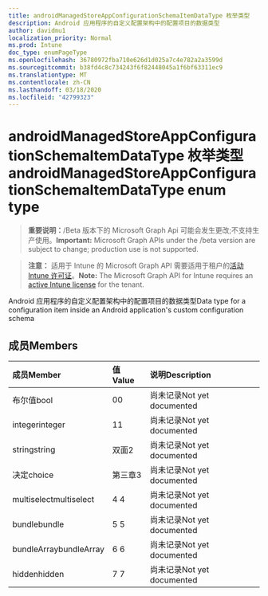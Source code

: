 ```yaml
---
title: androidManagedStoreAppConfigurationSchemaItemDataType 枚举类型
description: Android 应用程序的自定义配置架构中的配置项目的数据类型
author: davidmu1
localization_priority: Normal
ms.prod: Intune
doc_type: enumPageType
ms.openlocfilehash: 36780972fba710e626d1d025a7c4e782a2a3599d
ms.sourcegitcommit: b38fd4c8c734243f6f82448045a1f6bf63311ec9
ms.translationtype: MT
ms.contentlocale: zh-CN
ms.lasthandoff: 03/18/2020
ms.locfileid: "42799323"
---
```

# <a name="androidmanagedstoreappconfigurationschemaitemdatatype-enum-type"></a><span data-ttu-id="34dd8-103">androidManagedStoreAppConfigurationSchemaItemDataType 枚举类型</span><span class="sxs-lookup"><span data-stu-id="34dd8-103">androidManagedStoreAppConfigurationSchemaItemDataType enum type</span></span>

> <span data-ttu-id="34dd8-104">**重要说明：**/Beta 版本下的 Microsoft Graph Api 可能会发生更改;不支持生产使用。</span><span class="sxs-lookup"><span data-stu-id="34dd8-104">**Important:** Microsoft Graph APIs under the /beta version are subject to change; production use is not supported.</span></span>

> <span data-ttu-id="34dd8-105">**注意：** 适用于 Intune 的 Microsoft Graph API 需要适用于租户的[活动 Intune 许可证](https://go.microsoft.com/fwlink/?linkid=839381)。</span><span class="sxs-lookup"><span data-stu-id="34dd8-105">**Note:** The Microsoft Graph API for Intune requires an [active Intune license](https://go.microsoft.com/fwlink/?linkid=839381) for the tenant.</span></span>

<span data-ttu-id="34dd8-106">Android 应用程序的自定义配置架构中的配置项目的数据类型</span><span class="sxs-lookup"><span data-stu-id="34dd8-106">Data type for a configuration item inside an Android application's custom configuration schema</span></span>

## <a name="members"></a><span data-ttu-id="34dd8-107">成员</span><span class="sxs-lookup"><span data-stu-id="34dd8-107">Members</span></span>
|<span data-ttu-id="34dd8-108">成员</span><span class="sxs-lookup"><span data-stu-id="34dd8-108">Member</span></span>|<span data-ttu-id="34dd8-109">值</span><span class="sxs-lookup"><span data-stu-id="34dd8-109">Value</span></span>|<span data-ttu-id="34dd8-110">说明</span><span class="sxs-lookup"><span data-stu-id="34dd8-110">Description</span></span>|
|:---|:---|:---|
|<span data-ttu-id="34dd8-111">布尔值</span><span class="sxs-lookup"><span data-stu-id="34dd8-111">bool</span></span>|<span data-ttu-id="34dd8-112">0</span><span class="sxs-lookup"><span data-stu-id="34dd8-112">0</span></span>|<span data-ttu-id="34dd8-113">尚未记录</span><span class="sxs-lookup"><span data-stu-id="34dd8-113">Not yet documented</span></span>|
|<span data-ttu-id="34dd8-114">integer</span><span class="sxs-lookup"><span data-stu-id="34dd8-114">integer</span></span>|<span data-ttu-id="34dd8-115">1</span><span class="sxs-lookup"><span data-stu-id="34dd8-115">1</span></span>|<span data-ttu-id="34dd8-116">尚未记录</span><span class="sxs-lookup"><span data-stu-id="34dd8-116">Not yet documented</span></span>|
|<span data-ttu-id="34dd8-117">string</span><span class="sxs-lookup"><span data-stu-id="34dd8-117">string</span></span>|<span data-ttu-id="34dd8-118">双面</span><span class="sxs-lookup"><span data-stu-id="34dd8-118">2</span></span>|<span data-ttu-id="34dd8-119">尚未记录</span><span class="sxs-lookup"><span data-stu-id="34dd8-119">Not yet documented</span></span>|
|<span data-ttu-id="34dd8-120">决定</span><span class="sxs-lookup"><span data-stu-id="34dd8-120">choice</span></span>|<span data-ttu-id="34dd8-121">第三章</span><span class="sxs-lookup"><span data-stu-id="34dd8-121">3</span></span>|<span data-ttu-id="34dd8-122">尚未记录</span><span class="sxs-lookup"><span data-stu-id="34dd8-122">Not yet documented</span></span>|
|<span data-ttu-id="34dd8-123">multiselect</span><span class="sxs-lookup"><span data-stu-id="34dd8-123">multiselect</span></span>|<span data-ttu-id="34dd8-124">4 </span><span class="sxs-lookup"><span data-stu-id="34dd8-124">4</span></span>|<span data-ttu-id="34dd8-125">尚未记录</span><span class="sxs-lookup"><span data-stu-id="34dd8-125">Not yet documented</span></span>|
|<span data-ttu-id="34dd8-126">bundle</span><span class="sxs-lookup"><span data-stu-id="34dd8-126">bundle</span></span>|<span data-ttu-id="34dd8-127">5 </span><span class="sxs-lookup"><span data-stu-id="34dd8-127">5</span></span>|<span data-ttu-id="34dd8-128">尚未记录</span><span class="sxs-lookup"><span data-stu-id="34dd8-128">Not yet documented</span></span>|
|<span data-ttu-id="34dd8-129">bundleArray</span><span class="sxs-lookup"><span data-stu-id="34dd8-129">bundleArray</span></span>|<span data-ttu-id="34dd8-130">6 </span><span class="sxs-lookup"><span data-stu-id="34dd8-130">6</span></span>|<span data-ttu-id="34dd8-131">尚未记录</span><span class="sxs-lookup"><span data-stu-id="34dd8-131">Not yet documented</span></span>|
|<span data-ttu-id="34dd8-132">hidden</span><span class="sxs-lookup"><span data-stu-id="34dd8-132">hidden</span></span>|<span data-ttu-id="34dd8-133">7 </span><span class="sxs-lookup"><span data-stu-id="34dd8-133">7</span></span>|<span data-ttu-id="34dd8-134">尚未记录</span><span class="sxs-lookup"><span data-stu-id="34dd8-134">Not yet documented</span></span>|



